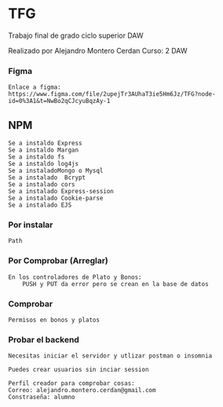 # TFG

Trabajo final de grado ciclo superior DAW

Realizado por Alejandro Montero Cerdan
Curso: 2 DAW

### Figma

    Enlace a figma:
    https://www.figma.com/file/2upejTr3AUhaT3ie5Hm6Jz/TFG?node-id=0%3A1&t=NwBo2qCJcyuBqzAy-1

## NPM

    Se a instaldo Express
    Se a instaldo Margan
    Se a instaldo fs
    Se a instaldo log4js
    Se a instaladoMongo o Mysql
    Se a instalado  Bcrypt
    Se a instalado cors
    Se a instalado Express-session
    Se a instalado Cookie-parse
    Se a instalado EJS

### Por instalar

    Path

### Por Comprobar (Arreglar)

    En los controladores de Plato y Bonos:
        PUSH y PUT da error pero se crean en la base de datos

### Comprobar

    Permisos en bonos y platos

### Probar el backend

    Necesitas iniciar el servidor y utlizar postman o insomnia

    Puedes crear usuarios sin inciar session

    Perfil creador para comprobar cosas:
    Correo: alejandro.montero.cerdan@gmail.com
    Constraseña: alumno

